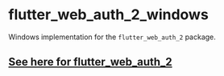 # flutter_web_auth_2_windows

Windows implementation for the `flutter_web_auth_2` package.

## [See here for flutter_web_auth_2](https://pub.dev/packages/flutter_web_auth_2)
